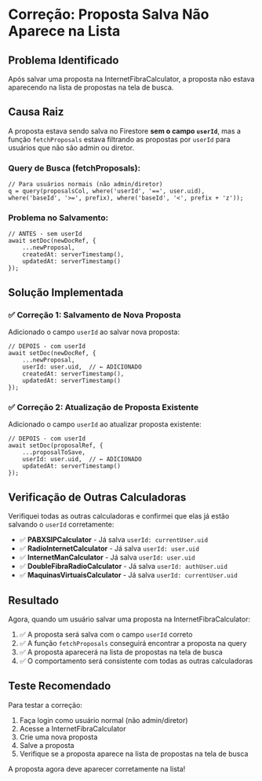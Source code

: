 # Correção: Proposta Salva Não Aparece na Lista

## Problema Identificado
Após salvar uma proposta na InternetFibraCalculator, a proposta não estava aparecendo na lista de propostas na tela de busca.

## Causa Raiz
A proposta estava sendo salva no Firestore **sem o campo `userId`**, mas a função `fetchProposals` estava filtrando as propostas por `userId` para usuários que não são admin ou diretor.

### Query de Busca (fetchProposals):
```tsx
// Para usuários normais (não admin/diretor)
q = query(proposalsCol, where('userId', '==', user.uid), where('baseId', '>=', prefix), where('baseId', '<', prefix + 'z'));
```

### Problema no Salvamento:
```tsx
// ANTES - sem userId
await setDoc(newDocRef, {
    ...newProposal,
    createdAt: serverTimestamp(),
    updatedAt: serverTimestamp()
});
```

## Solução Implementada

### ✅ Correção 1: Salvamento de Nova Proposta
Adicionado o campo `userId` ao salvar nova proposta:

```tsx
// DEPOIS - com userId
await setDoc(newDocRef, {
    ...newProposal,
    userId: user.uid,  // ← ADICIONADO
    createdAt: serverTimestamp(),
    updatedAt: serverTimestamp()
});
```

### ✅ Correção 2: Atualização de Proposta Existente
Adicionado o campo `userId` ao atualizar proposta existente:

```tsx
// DEPOIS - com userId
await setDoc(proposalRef, {
    ...proposalToSave,
    userId: user.uid,  // ← ADICIONADO
    updatedAt: serverTimestamp()
});
```

## Verificação de Outras Calculadoras

Verifiquei todas as outras calculadoras e confirmei que elas já estão salvando o `userId` corretamente:

- ✅ **PABXSIPCalculator** - Já salva `userId: currentUser.uid`
- ✅ **RadioInternetCalculator** - Já salva `userId: user.uid`
- ✅ **InternetManCalculator** - Já salva `userId: user.uid`
- ✅ **DoubleFibraRadioCalculator** - Já salva `userId: authUser.uid`
- ✅ **MaquinasVirtuaisCalculator** - Já salva `userId: currentUser.uid`

## Resultado

Agora, quando um usuário salvar uma proposta na InternetFibraCalculator:

1. ✅ A proposta será salva com o campo `userId` correto
2. ✅ A função `fetchProposals` conseguirá encontrar a proposta na query
3. ✅ A proposta aparecerá na lista de propostas na tela de busca
4. ✅ O comportamento será consistente com todas as outras calculadoras

## Teste Recomendado

Para testar a correção:
1. Faça login como usuário normal (não admin/diretor)
2. Acesse a InternetFibraCalculator
3. Crie uma nova proposta
4. Salve a proposta
5. Verifique se a proposta aparece na lista de propostas na tela de busca

A proposta agora deve aparecer corretamente na lista!